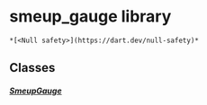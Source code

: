


# smeup_gauge library






    *[<Null safety>](https://dart.dev/null-safety)*





## Classes

##### [SmeupGauge](../smeup_widgets_smeup_gauge/SmeupGauge-class.md)



 















